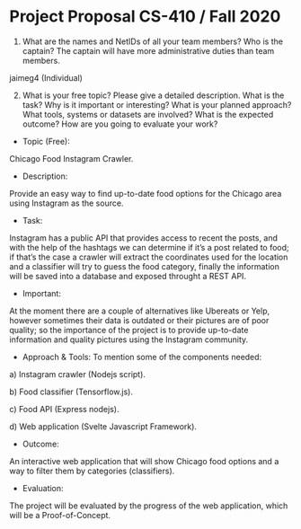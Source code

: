 Project Proposal CS-410 / Fall 2020
==

1. What are the names and NetIDs of all your team members? Who is the captain? The captain will have more administrative duties than team members.

jaimeg4 (Individual)

2. What is your free topic? Please give a detailed description. What is the task? Why is it important or interesting? What is your planned approach? What tools, systems or datasets are involved? What is the expected outcome? How are you going to evaluate your work?

- Topic (Free):

Chicago Food Instagram Crawler.

- Description:

Provide an easy way to find up-to-date food options for the Chicago area using Instagram as the source.

- Task:

Instagram has a public API that provides access to recent the posts, and with the help of the hashtags we can determine if it’s a post related to food; if that’s the case a crawler will extract the coordinates used for the location and a classifier will try to guess the food category, finally the information will be saved into a database and exposed throught a REST API.

- Important:

At the moment there are a couple of alternatives like Ubereats or Yelp, however sometimes their data is outdated or their pictures are of poor quality; so the importance of the project is to provide up-to-date information and quality pictures using the Instagram community.

- Approach & Tools:
To mention some of the components needed:

a) Instagram crawler (Nodejs script).

b) Food classifier (Tensorflow.js).

c) Food API (Express nodejs).

d) Web application  (Svelte Javascript Framework).

- Outcome:

An interactive web application that will show Chicago food options and a way to filter them by categories (classifiers).

- Evaluation:

The project will be evaluated by the progress of the web application, which will be a Proof-of-Concept.
